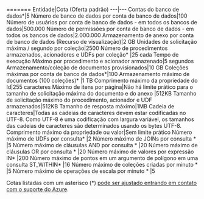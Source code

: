 ======= Entidade|Cota (Oferta padrão) ---|--- Contas do banco de dados*|5 Número de banco de dados por conta de banco de dados|100 Número de usuários por conta de banco de dados - em todos os bancos de dados|500.000 Número de permissões por conta de banco de dados - em todos os bancos de dados|2.000.000 Armazenamento de anexo por conta de banco de dados (Recurso de visualização)|2 GB Unidades de solicitação máxima / segundo por coleção|2500 Número de procedimentos armazenados, acionadores e UDFs por coleção* |25 cada Tempo de execução Máximo por procedimento e acionador armazenado|5 segundos Armazenamento/coleção de documentos provisionados|10 GB Coleções máximas por conta de banco de dados*|100 Armazenamento máximo de documentos (100 coleções)* |1 TB Comprimento máximo da propriedade do Id|255 caracteres Máximo de itens por página|Não há limite prático para o tamanho de solicitação máxima do documento e do anexo |512KB Tamanho de solicitação máximo do procedimento, acionador e UDF armazenados|512KB Tamanho de resposta máximo|1MB Cadeia de caracteres|Todas as cadeias de caracteres devem estar codificadas no UTF-8. Como UTF-8 é uma codificação com largura variável, os tamanhos das cadeias de caracteres são determinados usando os bytes UTF-8. Comprimento máximo da propriedade ou valor|Sem limite prático Número máximo de UDFs por consulta* |2 Número máximo de JOINs por consulta * |5 Número máximo de cláusulas AND por consulta * |20 Número máximo de cláusulas OR por consulta * |20 Número máximo de valores por expressão IN* |200 Número máximo de pontos em um argumento de polígono em uma consulta ST\_WITHIN* |16 Número máximo de coleções criadas por minuto * |5 Número máximo de operações de escala por minuto * |5

Cotas listadas com um asterisco (*) [pode ser ajustado entrando em contato com o suporte do Azure](../articles/documentdb/documentdb-increase-limits.md).

<!---HONumber=AcomDC_1203_2015-->